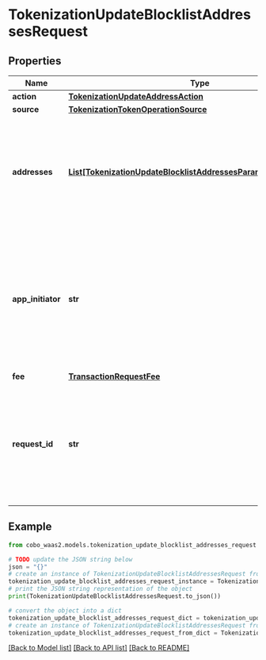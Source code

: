 # TokenizationUpdateBlocklistAddressesRequest


## Properties

Name | Type | Description | Notes
------------ | ------------- | ------------- | -------------
**action** | [**TokenizationUpdateAddressAction**](TokenizationUpdateAddressAction.md) |  | 
**source** | [**TokenizationTokenOperationSource**](TokenizationTokenOperationSource.md) |  | 
**addresses** | [**List[TokenizationUpdateBlocklistAddressesParamsAddressesInner]**](TokenizationUpdateBlocklistAddressesParamsAddressesInner.md) | A list of addresses to manage. For &#39;add&#39; operations, notes can be provided. For &#39;remove&#39; operations, notes are ignored. | 
**app_initiator** | **str** | The initiator of the tokenization activity. If you do not specify this property, the WaaS service will automatically designate the API key as the initiator. | [optional] 
**fee** | [**TransactionRequestFee**](TransactionRequestFee.md) |  | 
**request_id** | **str** | The request ID that is used to track a transaction request. The request ID is provided by you and must be unique within your organization. | [optional] 

## Example

```python
from cobo_waas2.models.tokenization_update_blocklist_addresses_request import TokenizationUpdateBlocklistAddressesRequest

# TODO update the JSON string below
json = "{}"
# create an instance of TokenizationUpdateBlocklistAddressesRequest from a JSON string
tokenization_update_blocklist_addresses_request_instance = TokenizationUpdateBlocklistAddressesRequest.from_json(json)
# print the JSON string representation of the object
print(TokenizationUpdateBlocklistAddressesRequest.to_json())

# convert the object into a dict
tokenization_update_blocklist_addresses_request_dict = tokenization_update_blocklist_addresses_request_instance.to_dict()
# create an instance of TokenizationUpdateBlocklistAddressesRequest from a dict
tokenization_update_blocklist_addresses_request_from_dict = TokenizationUpdateBlocklistAddressesRequest.from_dict(tokenization_update_blocklist_addresses_request_dict)
```
[[Back to Model list]](../README.md#documentation-for-models) [[Back to API list]](../README.md#documentation-for-api-endpoints) [[Back to README]](../README.md)


